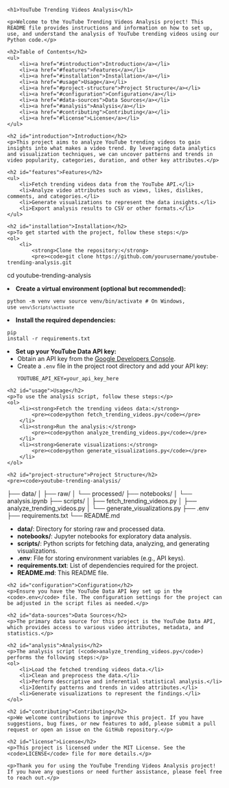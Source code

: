 <!DOCTYPE html>
<html lang="en">
<head>
    <meta charset="UTF-8">
    <meta name="viewport" content="width=device-width, initial-scale=1.0">
    <title>YouTube Trending Videos Analysis</title>
</head>
<body>

    <h1>YouTube Trending Videos Analysis</h1>

    <p>Welcome to the YouTube Trending Videos Analysis project! This README file provides instructions and information on how to set up, use, and understand the analysis of YouTube trending videos using our Python code.</p>

    <h2>Table of Contents</h2>
    <ul>
        <li><a href="#introduction">Introduction</a></li>
        <li><a href="#features">Features</a></li>
        <li><a href="#installation">Installation</a></li>
        <li><a href="#usage">Usage</a></li>
        <li><a href="#project-structure">Project Structure</a></li>
        <li><a href="#configuration">Configuration</a></li>
        <li><a href="#data-sources">Data Sources</a></li>
        <li><a href="#analysis">Analysis</a></li>
        <li><a href="#contributing">Contributing</a></li>
        <li><a href="#license">License</a></li>
    </ul>

    <h2 id="introduction">Introduction</h2>
    <p>This project aims to analyze YouTube trending videos to gain insights into what makes a video trend. By leveraging data analytics and visualization techniques, we can uncover patterns and trends in video popularity, categories, duration, and other key attributes.</p>

    <h2 id="features">Features</h2>
    <ul>
        <li>Fetch trending videos data from the YouTube API.</li>
        <li>Analyze video attributes such as views, likes, dislikes, comments, and categories.</li>
        <li>Generate visualizations to represent the data insights.</li>
        <li>Export analysis results to CSV or other formats.</li>
    </ul>

    <h2 id="installation">Installation</h2>
    <p>To get started with the project, follow these steps:</p>
    <ol>
        <li>
            <strong>Clone the repository:</strong>
            <pre><code>git clone https://github.com/yourusername/youtube-trending-analysis.git
cd youtube-trending-analysis</code></pre>
        </li>
        <li>
            <strong>Create a virtual environment (optional but recommended):</strong>
            <pre><code>python -m venv venv
source venv/bin/activate # On Windows, use `venv\Scripts\activate`</code></pre>
        </li>
        <li>
            <strong>Install the required dependencies:</strong>
            <pre><code>pip install -r requirements.txt</code></pre>
        </li>
        <li>
            <strong>Set up your YouTube Data API key:</strong>
            <ul>
                <li>Obtain an API key from the <a href="https://console.developers.google.com/" target="_blank">Google Developers Console</a>.</li>
                <li>Create a <code>.env</code> file in the project root directory and add your API key:
                    <pre><code>YOUTUBE_API_KEY=your_api_key_here</code></pre>
                </li>
            </ul>
        </li>
    </ol>

    <h2 id="usage">Usage</h2>
    <p>To use the analysis script, follow these steps:</p>
    <ol>
        <li><strong>Fetch the trending videos data:</strong>
            <pre><code>python fetch_trending_videos.py</code></pre>
        </li>
        <li><strong>Run the analysis:</strong>
            <pre><code>python analyze_trending_videos.py</code></pre>
        </li>
        <li><strong>Generate visualizations:</strong>
            <pre><code>python generate_visualizations.py</code></pre>
        </li>
    </ol>

    <h2 id="project-structure">Project Structure</h2>
    <pre><code>youtube-trending-analysis/
├── data/
│   ├── raw/
│   └── processed/
├── notebooks/
│   └── analysis.ipynb
├── scripts/
│   ├── fetch_trending_videos.py
│   ├── analyze_trending_videos.py
│   └── generate_visualizations.py
├── .env
├── requirements.txt
└── README.md</code></pre>
    <ul>
        <li><strong>data/</strong>: Directory for storing raw and processed data.</li>
        <li><strong>notebooks/</strong>: Jupyter notebooks for exploratory data analysis.</li>
        <li><strong>scripts/</strong>: Python scripts for fetching data, analyzing, and generating visualizations.</li>
        <li><strong>.env</strong>: File for storing environment variables (e.g., API keys).</li>
        <li><strong>requirements.txt</strong>: List of dependencies required for the project.</li>
        <li><strong>README.md</strong>: This README file.</li>
    </ul>

    <h2 id="configuration">Configuration</h2>
    <p>Ensure you have the YouTube Data API key set up in the <code>.env</code> file. The configuration settings for the project can be adjusted in the script files as needed.</p>

    <h2 id="data-sources">Data Sources</h2>
    <p>The primary data source for this project is the YouTube Data API, which provides access to various video attributes, metadata, and statistics.</p>

    <h2 id="analysis">Analysis</h2>
    <p>The analysis script (<code>analyze_trending_videos.py</code>) performs the following steps:</p>
    <ol>
        <li>Load the fetched trending videos data.</li>
        <li>Clean and preprocess the data.</li>
        <li>Perform descriptive and inferential statistical analysis.</li>
        <li>Identify patterns and trends in video attributes.</li>
        <li>Generate visualizations to represent the findings.</li>
    </ol>

    <h2 id="contributing">Contributing</h2>
    <p>We welcome contributions to improve this project. If you have suggestions, bug fixes, or new features to add, please submit a pull request or open an issue on the GitHub repository.</p>

    <h2 id="license">License</h2>
    <p>This project is licensed under the MIT License. See the <code>LICENSE</code> file for more details.</p>

    <p>Thank you for using the YouTube Trending Videos Analysis project! If you have any questions or need further assistance, please feel free to reach out.</p>

</body>
</html>
